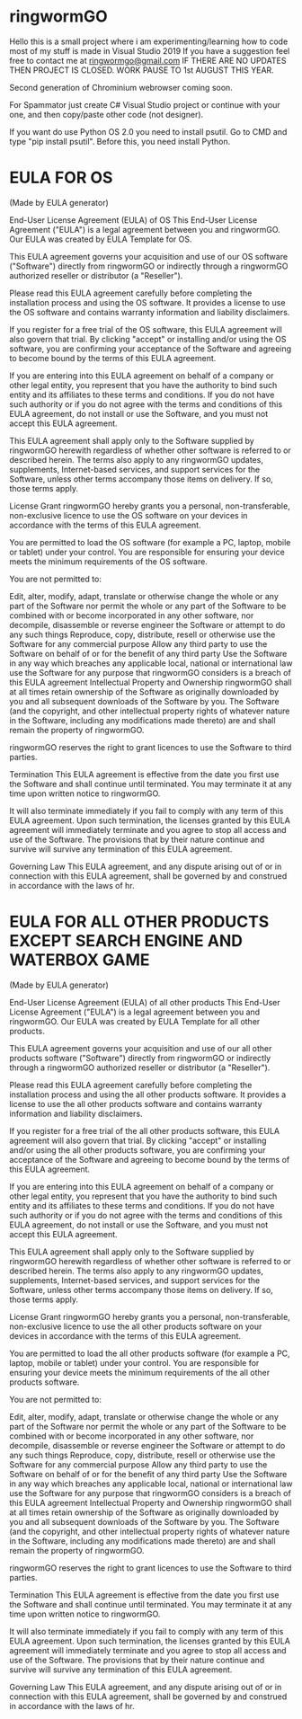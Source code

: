 # ringwormGO
Hello this is a small project where i am experimenting/learning how to code most of my stuff is made in Visual Studio 2019
If you have a suggestion feel free to contact me at ringwormgo@gmail.com
IF THERE ARE NO UPDATES THEN PROJECT IS CLOSED.
WORK PAUSE TO 1st AUGUST THIS YEAR.


Second generation of Chrominium webrowser coming soon.

For Spammator just create C# Visual Studio project or continue with your one, and then copy/paste other code (not designer).

If you want do use Python OS 2.0 you need to install psutil. Go to CMD and type "pip install psutil". Before this, you need install Python.

# EULA FOR OS
(Made by EULA generator)

End-User License Agreement (EULA) of OS
This End-User License Agreement ("EULA") is a legal agreement between you and ringwormGO. Our EULA was created by EULA Template for OS.

This EULA agreement governs your acquisition and use of our OS software ("Software") directly from ringwormGO or indirectly through a ringwormGO authorized reseller or distributor (a "Reseller").

Please read this EULA agreement carefully before completing the installation process and using the OS software. It provides a license to use the OS software and contains warranty information and liability disclaimers.

If you register for a free trial of the OS software, this EULA agreement will also govern that trial. By clicking "accept" or installing and/or using the OS software, you are confirming your acceptance of the Software and agreeing to become bound by the terms of this EULA agreement.

If you are entering into this EULA agreement on behalf of a company or other legal entity, you represent that you have the authority to bind such entity and its affiliates to these terms and conditions. If you do not have such authority or if you do not agree with the terms and conditions of this EULA agreement, do not install or use the Software, and you must not accept this EULA agreement.

This EULA agreement shall apply only to the Software supplied by ringwormGO herewith regardless of whether other software is referred to or described herein. The terms also apply to any ringwormGO updates, supplements, Internet-based services, and support services for the Software, unless other terms accompany those items on delivery. If so, those terms apply.

License Grant
ringwormGO hereby grants you a personal, non-transferable, non-exclusive licence to use the OS software on your devices in accordance with the terms of this EULA agreement.

You are permitted to load the OS software (for example a PC, laptop, mobile or tablet) under your control. You are responsible for ensuring your device meets the minimum requirements of the OS software.

You are not permitted to:

Edit, alter, modify, adapt, translate or otherwise change the whole or any part of the Software nor permit the whole or any part of the Software to be combined with or become incorporated in any other software, nor decompile, disassemble or reverse engineer the Software or attempt to do any such things
Reproduce, copy, distribute, resell or otherwise use the Software for any commercial purpose
Allow any third party to use the Software on behalf of or for the benefit of any third party
Use the Software in any way which breaches any applicable local, national or international law
use the Software for any purpose that ringwormGO considers is a breach of this EULA agreement
Intellectual Property and Ownership
ringwormGO shall at all times retain ownership of the Software as originally downloaded by you and all subsequent downloads of the Software by you. The Software (and the copyright, and other intellectual property rights of whatever nature in the Software, including any modifications made thereto) are and shall remain the property of ringwormGO.

ringwormGO reserves the right to grant licences to use the Software to third parties.

Termination
This EULA agreement is effective from the date you first use the Software and shall continue until terminated. You may terminate it at any time upon written notice to ringwormGO.

It will also terminate immediately if you fail to comply with any term of this EULA agreement. Upon such termination, the licenses granted by this EULA agreement will immediately terminate and you agree to stop all access and use of the Software. The provisions that by their nature continue and survive will survive any termination of this EULA agreement.

Governing Law
This EULA agreement, and any dispute arising out of or in connection with this EULA agreement, shall be governed by and construed in accordance with the laws of hr.


# EULA FOR ALL OTHER PRODUCTS EXCEPT SEARCH ENGINE AND WATERBOX GAME
(Made by EULA generator)

End-User License Agreement (EULA) of all other products
This End-User License Agreement ("EULA") is a legal agreement between you and ringwormGO. Our EULA was created by EULA Template for all other products.

This EULA agreement governs your acquisition and use of our all other products software ("Software") directly from ringwormGO or indirectly through a ringwormGO authorized reseller or distributor (a "Reseller").

Please read this EULA agreement carefully before completing the installation process and using the all other products software. It provides a license to use the all other products software and contains warranty information and liability disclaimers.

If you register for a free trial of the all other products software, this EULA agreement will also govern that trial. By clicking "accept" or installing and/or using the all other products software, you are confirming your acceptance of the Software and agreeing to become bound by the terms of this EULA agreement.

If you are entering into this EULA agreement on behalf of a company or other legal entity, you represent that you have the authority to bind such entity and its affiliates to these terms and conditions. If you do not have such authority or if you do not agree with the terms and conditions of this EULA agreement, do not install or use the Software, and you must not accept this EULA agreement.

This EULA agreement shall apply only to the Software supplied by ringwormGO herewith regardless of whether other software is referred to or described herein. The terms also apply to any ringwormGO updates, supplements, Internet-based services, and support services for the Software, unless other terms accompany those items on delivery. If so, those terms apply.

License Grant
ringwormGO hereby grants you a personal, non-transferable, non-exclusive licence to use the all other products software on your devices in accordance with the terms of this EULA agreement.

You are permitted to load the all other products software (for example a PC, laptop, mobile or tablet) under your control. You are responsible for ensuring your device meets the minimum requirements of the all other products software.

You are not permitted to:

Edit, alter, modify, adapt, translate or otherwise change the whole or any part of the Software nor permit the whole or any part of the Software to be combined with or become incorporated in any other software, nor decompile, disassemble or reverse engineer the Software or attempt to do any such things
Reproduce, copy, distribute, resell or otherwise use the Software for any commercial purpose
Allow any third party to use the Software on behalf of or for the benefit of any third party
Use the Software in any way which breaches any applicable local, national or international law
use the Software for any purpose that ringwormGO considers is a breach of this EULA agreement
Intellectual Property and Ownership
ringwormGO shall at all times retain ownership of the Software as originally downloaded by you and all subsequent downloads of the Software by you. The Software (and the copyright, and other intellectual property rights of whatever nature in the Software, including any modifications made thereto) are and shall remain the property of ringwormGO.

ringwormGO reserves the right to grant licences to use the Software to third parties.

Termination
This EULA agreement is effective from the date you first use the Software and shall continue until terminated. You may terminate it at any time upon written notice to ringwormGO.

It will also terminate immediately if you fail to comply with any term of this EULA agreement. Upon such termination, the licenses granted by this EULA agreement will immediately terminate and you agree to stop all access and use of the Software. The provisions that by their nature continue and survive will survive any termination of this EULA agreement.

Governing Law
This EULA agreement, and any dispute arising out of or in connection with this EULA agreement, shall be governed by and construed in accordance with the laws of hr.
